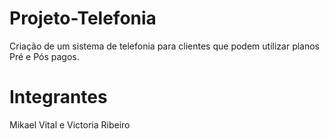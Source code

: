 # Projeto-Telefonia
Criação de um sistema de telefonia para clientes que podem utilizar planos Pré e Pós pagos.

# Integrantes
Mikael Vital e
Victoria Ribeiro

